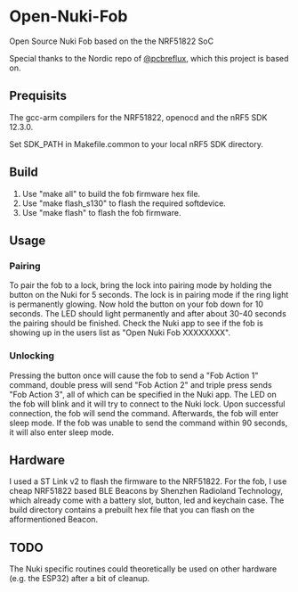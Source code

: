 # Open-Nuki-Fob
Open Source Nuki Fob based on the the NRF51822 SoC

Special thanks to the Nordic repo of [@pcbreflux](https://github.com/pcbreflux/nordic/), which this project is based on.


## Prequisits
The gcc-arm compilers for the NRF51822, openocd and the nRF5 SDK 12.3.0.

Set SDK_PATH in Makefile.common to your local nRF5 SDK directory.

## Build
1. Use "make all" to build the fob firmware hex file.
2. Use "make flash_s130" to flash the required softdevice.
3. Use "make flash" to flash the fob firmware.

## Usage

### Pairing
To pair the fob to a lock, bring the lock into pairing mode by holding the button on the Nuki for 5 seconds. The lock is in pairing mode if the ring light is permanently glowing. Now hold the button on your fob down for 10 seconds. The LED should light permanently and after about 30-40 seconds the pairing should be finished. Check the Nuki app to see if the fob is showing up in the users list as "Open Nuki Fob XXXXXXXX".

### Unlocking
Pressing the button once will cause the fob to send a "Fob Action 1" command, double press will send "Fob Action 2" and triple press sends "Fob Action 3", all of which can be specified in the Nuki app. The LED on the fob will blink and it will try to connect to the Nuki lock. Upon successful connection, the fob will send the command. Afterwards, the fob will enter sleep mode. If the fob was unable to send the command within 90 seconds, it will also enter sleep mode.

## Hardware
I used a ST Link v2 to flash the firmware to the NRF51822. For the fob, I use cheap NRF51822 based BLE Beacons by Shenzhen Radioland Technology, which already come with a battery slot, button, led and keychain case. The build directory contains a prebuilt hex file that you can flash on the afformentioned Beacon.


## TODO

The Nuki specific routines could theoretically be used on other hardware (e.g. the ESP32) after a bit of cleanup.
